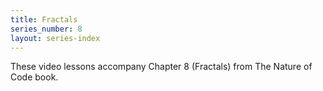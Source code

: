 ```yaml
---
title: Fractals
series_number: 8
layout: series-index
---
```

These video lessons accompany Chapter 8 (Fractals) from The Nature of Code book.
